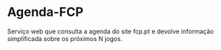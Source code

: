 # Agenda-FCP
Serviço web que consulta a agenda do site fcp.pt e devolve informação simplificada sobre os próximos N jogos. 
